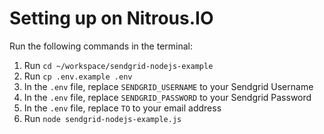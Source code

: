 # Setting up on Nitrous.IO

Run the following commands in the terminal:

1. Run `cd ~/workspace/sendgrid-nodejs-example`
2. Run `cp .env.example .env`
3. In the `.env` file, replace `SENDGRID_USERNAME` to your Sendgrid Username
4. In the `.env` file, replace `SENDGRID_PASSWORD` to your Sendgrid Password
5. In the `.env` file, replace `TO` to your email address
6. Run `node sendgrid-nodejs-example.js`
